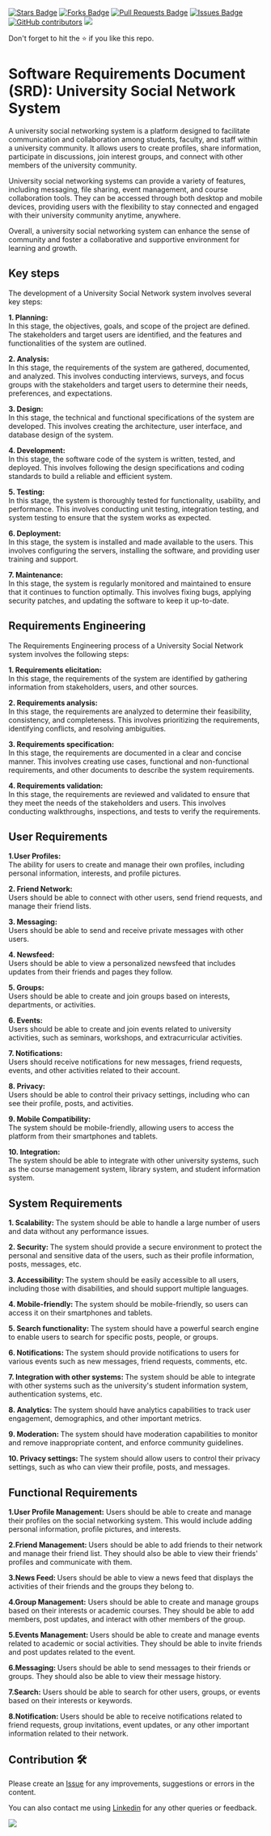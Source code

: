 <a href="https://github.com/drshahizan/software-engineering/stargazers"><img src="https://img.shields.io/github/stars/drshahizan/software-engineering" alt="Stars Badge"/></a>
<a href="https://github.com/drshahizan/software-engineering/network/members"><img src="https://img.shields.io/github/forks/drshahizan/software-engineering" alt="Forks Badge"/></a>
<a href="https://github.com/drshahizan/software-engineering/pulls"><img src="https://img.shields.io/github/issues-pr/drshahizan/software-engineering" alt="Pull Requests Badge"/></a>
<a href="https://github.com/drshahizan/software-engineering"><img src="https://img.shields.io/github/issues/drshahizan/software-engineering" alt="Issues Badge"/></a>
<a href="https://github.com/drshahizan/software-engineering/graphs/contributors"><img alt="GitHub contributors" src="https://img.shields.io/github/contributors/drshahizan/software-engineering?color=2b9348"></a>
![](https://visitor-badge.glitch.me/badge?page_id=drshahizan/software-engineering)

Don't forget to hit the :star: if you like this repo.

# Software Requirements Document (SRD): University Social Network System
A university social networking system is a platform designed to facilitate communication and collaboration among students, faculty, and staff within a university community. It allows users to create profiles, share information, participate in discussions, join interest groups, and connect with other members of the university community.

University social networking systems can provide a variety of features, including messaging, file sharing, event management, and course collaboration tools. They can be accessed through both desktop and mobile devices, providing users with the flexibility to stay connected and engaged with their university community anytime, anywhere.

Overall, a university social networking system can enhance the sense of community and foster a collaborative and supportive environment for learning and growth.

## Key steps
The development of a University Social Network system involves several key steps:

<b>1. Planning: </b>
<br>
In this stage, the objectives, goals, and scope of the project are defined. The stakeholders and target users are identified, and the features and functionalities of the system are outlined.

<b>2. Analysis: </b>
<br>
In this stage, the requirements of the system are gathered, documented, and analyzed. This involves conducting interviews, surveys, and focus groups with the stakeholders and target users to determine their needs, preferences, and expectations.

<b>3. Design: </b>
<br>
In this stage, the technical and functional specifications of the system are developed. This involves creating the architecture, user interface, and database design of the system.

<b>4. Development: </b>
<br>
In this stage, the software code of the system is written, tested, and deployed. This involves following the design specifications and coding standards to build a reliable and efficient system.

<b>5. Testing:</b>
<br>
In this stage, the system is thoroughly tested for functionality, usability, and performance. This involves conducting unit testing, integration testing, and system testing to ensure that the system works as expected.

<b>6. Deployment: </b>
<br>
In this stage, the system is installed and made available to the users. This involves configuring the servers, installing the software, and providing user training and support.

<b>7. Maintenance: </b>
<br>
In this stage, the system is regularly monitored and maintained to ensure that it continues to function optimally. This involves fixing bugs, applying security patches, and updating the software to keep it up-to-date.

## Requirements Engineering
The Requirements Engineering process of a University Social Network system involves the following steps:

<b>1. Requirements elicitation: </b>
<br>
In this stage, the requirements of the system are identified by gathering information from stakeholders, users, and other sources.

<b>2. Requirements analysis: </b>
<br>
In this stage, the requirements are analyzed to determine their feasibility, consistency, and completeness. This involves prioritizing the requirements, identifying conflicts, and resolving ambiguities.

<b>3. Requirements specification: </b>
<br>
In this stage, the requirements are documented in a clear and concise manner. This involves creating use cases, functional and non-functional requirements, and other documents to describe the system requirements.

<b>4. Requirements validation: </b>
<br>
In this stage, the requirements are reviewed and validated to ensure that they meet the needs of the stakeholders and users. This involves conducting walkthroughs, inspections, and tests to verify the requirements.

## User Requirements
<b>1.User Profiles: </b>
<br>
The ability for users to create and manage their own profiles, including personal information, interests, and profile pictures.

<b>2. Friend Network: </b>
<br>Users should be able to connect with other users, send friend requests, and manage their friend lists.

<b>3. Messaging: </b><br>Users should be able to send and receive private messages with other users.

<b>4. Newsfeed: </b><br>Users should be able to view a personalized newsfeed that includes updates from their friends and pages they follow.

<b>5. Groups: </b><br>Users should be able to create and join groups based on interests, departments, or activities.

<b>6. Events: </b><br>Users should be able to create and join events related to university activities, such as seminars, workshops, and extracurricular activities.

<b>7. Notifications: </b><br>Users should receive notifications for new messages, friend requests, events, and other activities related to their account.

<b>8. Privacy: </b><br>Users should be able to control their privacy settings, including who can see their profile, posts, and activities.

<b>9. Mobile Compatibility: </b><br>The system should be mobile-friendly, allowing users to access the platform from their smartphones and tablets.

<b>10. Integration: </b><br>The system should be able to integrate with other university systems, such as the course management system, library system, and student information system.

## System Requirements
<b>1. Scalability: </b>The system should be able to handle a large number of users and data without any performance issues.

<b>2. Security: </b>The system should provide a secure environment to protect the personal and sensitive data of the users, such as their profile information, posts, messages, etc.

<b>3. Accessibility: </b>The system should be easily accessible to all users, including those with disabilities, and should support multiple languages.

<b>4. Mobile-friendly: </b>The system should be mobile-friendly, so users can access it on their smartphones and tablets.

<b>5. Search functionality: </b>The system should have a powerful search engine to enable users to search for specific posts, people, or groups.

<b>6. Notifications: </b>The system should provide notifications to users for various events such as new messages, friend requests, comments, etc.

<b>7. Integration with other systems: </b>The system should be able to integrate with other systems such as the university's student information system, authentication systems, etc.

<b>8. Analytics: </b>The system should have analytics capabilities to track user engagement, demographics, and other important metrics.

<b>9. Moderation: </b>The system should have moderation capabilities to monitor and remove inappropriate content, and enforce community guidelines.

<b>10. Privacy settings: </b>The system should allow users to control their privacy settings, such as who can view their profile, posts, and messages.

## Functional Requirements

<b> 1.User Profile Management:</b> Users should be able to create and manage their profiles on the social networking system. This would include adding personal information, profile pictures, and interests.

<b> 2.Friend Management: </b>Users should be able to add friends to their network and manage their friend list. They should also be able to view their friends' profiles and communicate with them.

<b>3.News Feed: </b>Users should be able to view a news feed that displays the activities of their friends and the groups they belong to.

<b>4.Group Management:</b> Users should be able to create and manage groups based on their interests or academic courses. They should be able to add members, post updates, and interact with other members of the group.

<b>5.Events Management: </b>Users should be able to create and manage events related to academic or social activities. They should be able to invite friends and post updates related to the event.

<b>6.Messaging: </b>Users should be able to send messages to their friends or groups. They should also be able to view their message history.

<b>7.Search:</b> Users should be able to search for other users, groups, or events based on their interests or keywords.

<b>8.Notification: </b>Users should be able to receive notifications related to friend requests, group invitations, event updates, or any other important information related to their network.

## Contribution 🛠️
Please create an [Issue](https://github.com/drshahizan/software-engineering/issues) for any improvements, suggestions or errors in the content.

You can also contact me using [Linkedin](https://www.linkedin.com/in/drshahizan/) for any other queries or feedback.

![](https://visitor-badge.glitch.me/badge?page_id=drshahizan)




